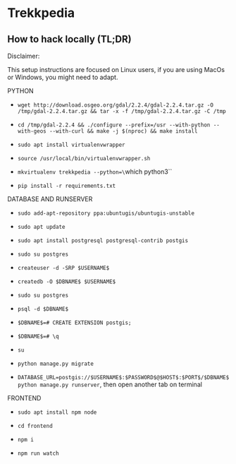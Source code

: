 # Trekkpedia

## How to hack locally (TL;DR)

Disclaimer:

This setup instructions are focused on Linux users, if you are using MacOs or Windows, you might need to adapt.

PYTHON

* `wget http://download.osgeo.org/gdal/2.2.4/gdal-2.2.4.tar.gz -O /tmp/gdal-2.2.4.tar.gz && tar -x -f /tmp/gdal-2.2.4.tar.gz -C /tmp`

* `cd /tmp/gdal-2.2.4 && ./configure --prefix=/usr --with-python --with-geos --with-curl && make -j $(nproc) && make install`

* `sudo apt install virtualenvwrapper`

* `source /usr/local/bin/virtualenvwrapper.sh`

* `mkvirtualenv trekkpedia --python=\`which python3\``

* `pip install -r requirements.txt`

DATABASE AND RUNSERVER

* `sudo add-apt-repository ppa:ubuntugis/ubuntugis-unstable`

* `sudo apt update`

* `sudo apt install postgresql postgresql-contrib postgis`

* `sudo su postgres`

* `createuser -d -SRP $USERNAME$`

* `createdb -O $DBNAME$ $USERNAME$`

* `sudo su postgres`

* `psql -d $DBNAME$`

* `$DBNAME$=# CREATE EXTENSION postgis;`

* `$DBNAME$=# \q`

* `su`

* `python manage.py migrate`

* `DATABASE_URL=postgis://$USERNAME$:$PASSWORD$@$HOST$:$PORT$/$DBNAME$ python manage.py runserver`, then open another tab on terminal

FRONTEND

* `sudo apt install npm node`

* `cd frontend`

* `npm i`

* `npm run watch`